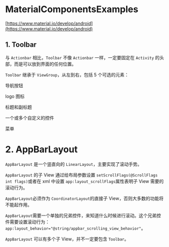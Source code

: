 # MaterialComponentsExamples

[https://www.material.io/develop/android](https://www.material.io/develop/android)

## 1. Toolbar

与 `Actionbar` 相比，`Toolbar` 不像 `Actionbar` 一样，一定要固定在 `Activity` 的头部，而是可以放到界面的任何位置。

`Toolbar` 继承于 `ViewGroup`，从左到右，包括 5 个可选的元素：

导航按钮

logo 图标

标题和副标题

一个或多个自定义的控件

菜单



# 2. AppBarLayout

`AppBarLayout` 是一个竖直向的 `LinearLayout`，主要实现了滚动手势。

`AppBarLayout` 的子 View 通过给布局参数设置 `setScrollFlags(@ScrollFlags int flags)`或者在 xml 中设置 `app:layout_scrollFlags`属性表明子 View 需要的滚动行为。

`AppBarLayout`必须作为 `CoordinatorLayout`的直接子 View，否则大多数的功能将不能起作用。

`AppBarLayout`需要一个单独的兄弟控件，来知道什么时候进行滚动。这个兄弟控件需要设置滚动行为：`app:layout_behavior="@string/appbar_scrolling_view_behavior"`。

`AppBarLayout` 可以有多个子 View，并不一定要包含 `Toolbar`。
